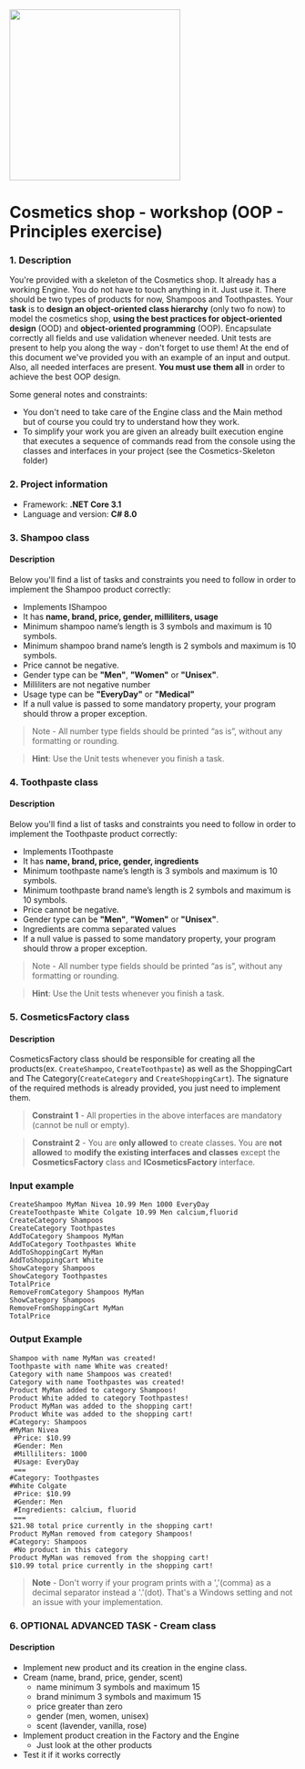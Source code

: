 <img src="https://i.imgur.com/yqIN5FX.png" width="300px" />

# Cosmetics shop - workshop (OOP - Principles exercise)

### 1. Description
You're provided with a skeleton of the Cosmetics shop. It already has a working Engine. You do not have to touch anything in it. Just use it. There should be two types of products for now, Shampoos and Toothpastes. Your **task** is to **design an object-oriented class hierarchy** (only two fo now) to model the cosmetics shop, **using the best practices for object-oriented design** (OOD) and **object-oriented programming** (OOP). Encapsulate correctly all fields and use validation whenever needed. Unit tests are present to help you along the way - don't forget to use them! At the end of this document we've provided you with an example of an input and output. Also, all needed interfaces are present. **You must use them all** in order to achieve the best OOP design. 

Some general notes and constraints:
- You don't need to take care of the Engine class and the Main method but of course you could try to understand how they work.
- To simplify your work you are given an already built execution engine that executes a sequence of commands read from the console using the classes and interfaces in your project (see the Cosmetics-Skeleton folder)

### 2. Project information

- Framework: **.NET Core 3.1**
- Language and version: **C# 8.0**

### 3. Shampoo class
#### Description
Below you'll find a list of tasks and constraints you need to follow in order to implement the Shampoo product correctly:
- Implements IShampoo
- It has **name, brand, price, gender, milliliters, usage**
- Minimum shampoo name’s length is 3 symbols and maximum is 10 symbols.
- Minimum shampoo brand name’s length is 2 symbols and maximum is 10 symbols.
- Price cannot be negative.
- Gender type can be **"Men"**, **"Women"** or **"Unisex"**.
- Milliliters are not negative number
- Usage type can be **"EveryDay"** or **"Medical"**
- If a null value is passed to some mandatory property, your program should throw a proper exception.
> Note - All number type fields should be printed “as is”, without any formatting or rounding.

> **Hint**: Use the Unit tests whenever you finish a task.


### 4. Toothpaste class
#### Description
Below you'll find a list of tasks and constraints you need to follow in order to implement the Toothpaste product correctly:
- Implements IToothpaste
- It has **name, brand, price, gender, ingredients**
- Minimum toothpaste name’s length is 3 symbols and maximum is 10 symbols.
- Minimum toothpaste brand name’s length is 2 symbols and maximum is 10 symbols.
- Price cannot be negative.
- Gender type can be **"Men"**, **"Women"** or **"Unisex"**.
- Ingredients are comma separated values
- If a null value is passed to some mandatory property, your program should throw a proper exception.
> Note - All number type fields should be printed “as is”, without any formatting or rounding.

> **Hint**: Use the Unit tests whenever you finish a task.


### 5. CosmeticsFactory class
#### Description
CosmeticsFactory class should be responsible for creating all the products(ex. `CreateShampoo`, `CreateToothpaste`) as well as the ShoppingCart and The Category(`CreateCategory` and `CreateShoppingCart`). The signature of the required methods is already provided, you just need to implement them.

> **Constraint 1** - All properties in the above interfaces are mandatory (cannot be null or empty).

> **Constraint 2** - You are **only allowed** to create classes. You are **not allowed** to **modify the existing interfaces and classes** except the **CosmeticsFactory** class and **ICosmeticsFactory** interface.


### Input example

```
CreateShampoo MyMan Nivea 10.99 Men 1000 EveryDay
CreateToothpaste White Colgate 10.99 Men calcium,fluorid
CreateCategory Shampoos
CreateCategory Toothpastes
AddToCategory Shampoos MyMan
AddToCategory Toothpastes White
AddToShoppingCart MyMan
AddToShoppingCart White
ShowCategory Shampoos
ShowCategory Toothpastes
TotalPrice
RemoveFromCategory Shampoos MyMan
ShowCategory Shampoos
RemoveFromShoppingCart MyMan
TotalPrice
```

### Output Example

```
Shampoo with name MyMan was created!
Toothpaste with name White was created!
Category with name Shampoos was created!
Category with name Toothpastes was created!
Product MyMan added to category Shampoos!
Product White added to category Toothpastes!
Product MyMan was added to the shopping cart!
Product White was added to the shopping cart!
#Category: Shampoos
#MyMan Nivea
 #Price: $10.99
 #Gender: Men
 #Milliliters: 1000
 #Usage: EveryDay
 ===
#Category: Toothpastes
#White Colgate
 #Price: $10.99
 #Gender: Men
 #Ingredients: calcium, fluorid
 ===
$21.98 total price currently in the shopping cart!
Product MyMan removed from category Shampoos!
#Category: Shampoos
 #No product in this category
Product MyMan was removed from the shopping cart!
$10.99 total price currently in the shopping cart!
```
> **Note** - Don't worry if your program prints with a ','(comma) as a decimal separator instead a '.'(dot). That's a Windows setting and not an issue with your implementation.

### 6. OPTIONAL ADVANCED TASK - Cream class
#### Description
- Implement new product and its creation in the engine class. 
- Cream (name, brand, price, gender, scent)
    - name minimum 3 symbols and maximum 15
    - brand minimum 3 symbols and maximum 15
    - price greater than zero
    - gender (men, women, unisex)
    - scent (lavender, vanilla, rose)
- Implement product creation in the Factory and the Engine
    - Just look at the other products
- Test it if it works correctly

